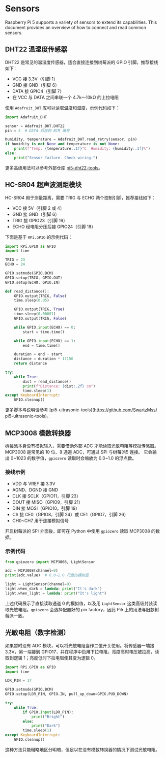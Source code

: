 # Sensors

Raspberry Pi 5 supports a variety of sensors to extend its capabilities. This document provides an overview of how to connect and read common sensors.

## DHT22 温湿度传感器

DHT22 是常见的温湿度传感器，适合直接连接到树莓派的 GPIO 引脚。推荐接线如下：

- VCC 接 3.3V（引脚 1）
- GND 接 GND（引脚 6）
- DATA 接 GPIO4（引脚 7）
- 在 VCC 与 DATA 之间串联一个 4.7k～10kΩ 的上拉电阻

使用 `Adafruit_DHT` 库可以读取温度和湿度，示例代码如下：

```python
import Adafruit_DHT

sensor = Adafruit_DHT.DHT22
pin = 4  # DATA 对应的 BCM 编号

humidity, temperature = Adafruit_DHT.read_retry(sensor, pin)
if humidity is not None and temperature is not None:
    print(f"Temp: {temperature:.1f}°C  Humidity: {humidity:.1f}%")
else:
    print("Sensor failure. Check wiring.")
```

更多高级用法可以参考外部仓库 [pi5-dht22-tools](https://github.com/SwartzMss/pi5-dht22-tools)。

## HC-SR04 超声波测距模块

HC-SR04 用于测量距离，需要 TRIG 与 ECHO 两个控制引脚，推荐接线如下：

- VCC 接 5V（引脚 2 或 4）
- GND 接 GND（引脚 6）
- TRIG 接 GPIO23（引脚 16）
- ECHO 经电阻分压后接 GPIO24（引脚 18）

下面是基于 `RPi.GPIO` 的示例代码：

```python
import RPi.GPIO as GPIO
import time

TRIG = 23
ECHO = 24

GPIO.setmode(GPIO.BCM)
GPIO.setup(TRIG, GPIO.OUT)
GPIO.setup(ECHO, GPIO.IN)

def read_distance():
    GPIO.output(TRIG, False)
    time.sleep(0.05)

    GPIO.output(TRIG, True)
    time.sleep(0.00001)
    GPIO.output(TRIG, False)

    while GPIO.input(ECHO) == 0:
        start = time.time()

    while GPIO.input(ECHO) == 1:
        end = time.time()

    duration = end - start
    distance = duration * 17150
    return distance

try:
    while True:
        dist = read_distance()
        print(f"Distance: {dist:.2f} cm")
        time.sleep(1)
except KeyboardInterrupt:
    GPIO.cleanup()
```

更多脚本与说明请参考 [pi5-ultrasonic-tools](https://github.com/SwartzMss/
pi5-ultrasonic-tools)。


## MCP3008 模数转换器

树莓派本身没有模拟输入，需要借助外部 ADC 才能读取光敏电阻等模拟传感器。MCP3008 是常见的 10 位、8 通道 ADC，可通过 SPI 与树莓派5 连接。
它会输出 0~1023 的数字值，`gpiozero` 读取时会缩放为 0.0~1.0 的浮点数。

### 接线示例

- VDD 与 VREF 接 3.3V
- AGND、DGND 接 GND
- CLK 接 SCLK（GPIO11，引脚 23）
- DOUT 接 MISO（GPIO9，引脚 21）
- DIN 接 MOSI（GPIO10，引脚 19）
- CS 接 CE0（GPIO8，引脚 24）或 CE1（GPIO7，引脚 26）
- CH0~CH7 用于连接模拟信号

开启树莓派的 SPI 介面後，即可在 Python 中使用 `gpiozero` 读取 MCP3008 的数据。

### 示例代码

```python
from gpiozero import MCP3008, LightSensor

adc = MCP3008(channel=0)
print(adc.value)  # 0.0~1.0 尺度的模拟值

light = LightSensor(channel=0)
light.when_dark = lambda: print("It's dark")
light.when_light = lambda: print("It's light")
```

上述代码展示了直接读取通道 0 的模拟值，以及用 `LightSensor` 这类高级封装读取光敏电阻。`gpiozero` 会选择配置好的 pin factory，因此 Pi5 上的用法与旧款树莓派一致。


## 光敏电阻（数字检测）

如果暂时没有 ADC 模块，可以将光敏电阻当作二值开关使用。将传感器一端接 3.3V，另一端接到 GPIO17，并在程序中启用下拉电阻。亮度高时电压被拉高，读取到逻辑 1；亮度低时下拉电阻使其变为逻辑 0。

```python
import RPi.GPIO as GPIO
import time

LDR_PIN = 17

GPIO.setmode(GPIO.BCM)
GPIO.setup(LDR_PIN, GPIO.IN, pull_up_down=GPIO.PUD_DOWN)

try:
    while True:
        if GPIO.input(LDR_PIN):
            print("Bright")
        else:
            print("Dark")
        time.sleep(1)
except KeyboardInterrupt:
    GPIO.cleanup()
```

这种方法只能粗略地区分明暗，但足以在没有模数转换器的情况下测试光敏电阻。

